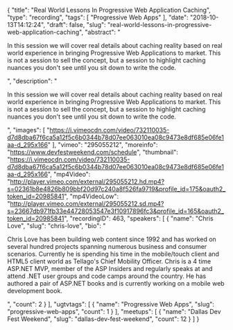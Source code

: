 {
  "title": "Real World Lessons In Progressive Web Application Caching",
  "type": "recording",
  "tags": [
    "Progressive Web Apps"
  ],
  "date": "2018-10-13T14:12:24",
  "draft": false,
  "slug": "real-world-lessons-in-progressive-web-application-caching",
  "abstract": "<p>In this session we will cover real details about caching reality based on real world experience in bringing Progressive Web Applications to market. This is not a session to sell the concept, but a session to highlight caching nuances you don't see until you sit down to write the code.</p>",
  "description": "<p>In this session we will cover real details about caching reality based on real world experience in bringing Progressive Web Applications to market. This is not a session to sell the concept, but a session to highlight caching nuances you don't see until you sit down to write the code.</p>",
  "images": [
    "https://i.vimeocdn.com/video/732110035-d7d8dba67f6ca5a12f5c6b0344b78d07ee063010ea08c9473e8df685e06fe1aa-d_295x166"
  ],
  "vimeo": "295055212",
  "moreinfo": "https://www.devfestweekend.com/schedule",
  "thumbnail": "https://i.vimeocdn.com/video/732110035-d7d8dba67f6ca5a12f5c6b0344b78d07ee063010ea08c9473e8df685e06fe1aa-d_295x166",
  "mp4Video": "http://player.vimeo.com/external/295055212.hd.mp4?s=02361b8e4826b809bbf20d97c240a8f526fa9719&profile_id=175&oauth2_token_id=20985841",
  "mp4VideoLow": "http://player.vimeo.com/external/295055212.sd.mp4?s=23667db971fb33e44728053547e3f10917896fc3&profile_id=165&oauth2_token_id=20985841",
  "recordingID": 463,
  "speakers": [
    {
      "name": "Chris Love",
      "slug": "chris-love",
      "bio": "<p>Chris Love has been building web content since 1992 and has worked on several hundred projects spanning numerous business and consumer scenarios. Currently he is spending his time in the mobile/touch client and HTML5 client world as Tellago's Chief Mobility Officer. Chris is a 4 time ASP.NET MVP, member of the ASP Insiders and regularly speaks at and attend .NET user groups and code camps around the country. He has authored a pair of ASP.NET books and is currently working on a mobile web development book.</p>",
      "count": 2
    }
  ],
  "ugtvtags": [
    {
      "name": "Progressive Web Apps",
      "slug": "progressive-web-apps",
      "count": 1
    }
  ],
  "meetups": [
    {
      "name": "Dallas Dev Fest Weekend",
      "slug": "dallas-dev-fest-weekend",
      "count": 12
    }
  ]
}